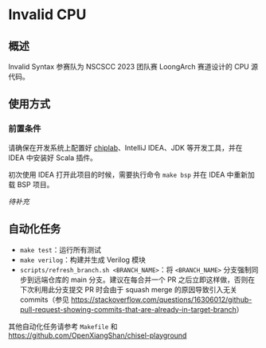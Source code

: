 # Invalid CPU

## 概述

Invalid Syntax 参赛队为 NSCSCC 2023 团队赛 LoongArch 赛道设计的 CPU 源代码。

## 使用方式

### 前置条件

请确保在开发系统上配置好 [chiplab](https://gitee.com/loongson-edu/chiplab/tree/chiplab_diff)、IntelliJ IDEA、JDK 等开发工具，并在 IDEA 中安装好 Scala 插件。

初次使用 IDEA 打开此项目的时候，需要执行命令 `make bsp` 并在 IDEA 中重新加载 BSP 项目。

*待补充*

## 自动化任务

- `make test`：运行所有测试
- `make verilog`：构建并生成 Verilog 模块
- `scripts/refresh_branch.sh <BRANCH_NAME>`：将 `<BRANCH_NAME>` 分支强制同步到远端仓库的 main 分支。建议在每合并一个 PR 之后立即这样做，否则在下次利用此分支提交 PR 时会由于 squash merge 的原因导致引入无关 commits（参见 <https://stackoverflow.com/questions/16306012/github-pull-request-showing-commits-that-are-already-in-target-branch>）

其他自动化任务请参考 `Makefile` 和 <https://github.com/OpenXiangShan/chisel-playground>

